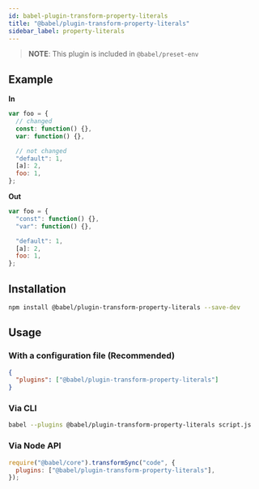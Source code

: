 ```yaml
---
id: babel-plugin-transform-property-literals
title: "@babel/plugin-transform-property-literals"
sidebar_label: property-literals
---
```


> **NOTE**: This plugin is included in `@babel/preset-env`

## Example

**In**

```js title="JavaScript"
var foo = {
  // changed
  const: function() {},
  var: function() {},

  // not changed
  "default": 1,
  [a]: 2,
  foo: 1,
};
```

**Out**

```js title="JavaScript"
var foo = {
  "const": function() {},
  "var": function() {},

  "default": 1,
  [a]: 2,
  foo: 1,
};
```

## Installation

```sh title="Shell"
npm install @babel/plugin-transform-property-literals --save-dev
```

## Usage

### With a configuration file (Recommended)

```json title="babel.config.json"
{
  "plugins": ["@babel/plugin-transform-property-literals"]
}
```

### Via CLI

```sh title="Shell"
babel --plugins @babel/plugin-transform-property-literals script.js
```

### Via Node API

```js title="JavaScript"
require("@babel/core").transformSync("code", {
  plugins: ["@babel/plugin-transform-property-literals"],
});
```
